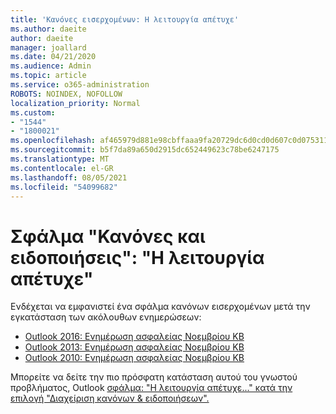 ```yaml
---
title: 'Κανόνες εισερχομένων: Η λειτουργία απέτυχε'
ms.author: daeite
author: daeite
manager: joallard
ms.date: 04/21/2020
ms.audience: Admin
ms.topic: article
ms.service: o365-administration
ROBOTS: NOINDEX, NOFOLLOW
localization_priority: Normal
ms.custom:
- "1544"
- "1800021"
ms.openlocfilehash: af465979d881e98cbffaaa9fa20729dc6d0cd0d607c0d075311b19c8960b2f33
ms.sourcegitcommit: b5f7da89a650d2915dc652449623c78be6247175
ms.translationtype: MT
ms.contentlocale: el-GR
ms.lasthandoff: 08/05/2021
ms.locfileid: "54099682"
---
```

# <a name="rules-and-alerts-error-the-operation-failed"></a>Σφάλμα "Κανόνες και ειδοποιήσεις": "Η λειτουργία απέτυχε"

Ενδέχεται να εμφανιστεί ένα σφάλμα κανόνων εισερχομένων μετά την εγκατάσταση των ακόλουθων ενημερώσεων:

- [Outlook 2016: Ενημέρωση ασφαλείας Νοεμβρίου KB](https://support.microsoft.com/help/4461506)
- [Outlook 2013: Ενημέρωση ασφαλείας Νοεμβρίου KB](https://support.microsoft.com/help/4461486)
- [Outlook 2010: Ενημέρωση ασφαλείας Νοεμβρίου KB](https://support.microsoft.com/help/4461585)

Μπορείτε να δείτε την πιο πρόσφατη κατάσταση αυτού του γνωστού προβλήματος, Outlook [σφάλμα: "Η λειτουργία απέτυχε..." κατά την επιλογή "Διαχείριση κανόνων & ειδοποιήσεων".](https://support.office.com/article/Outlook-Error-The-operation-failed-when-selecting-Manage-Rules-Alerts-64b6ff77-98c2-4564-9cbf-25bd8e17fb8b%20)